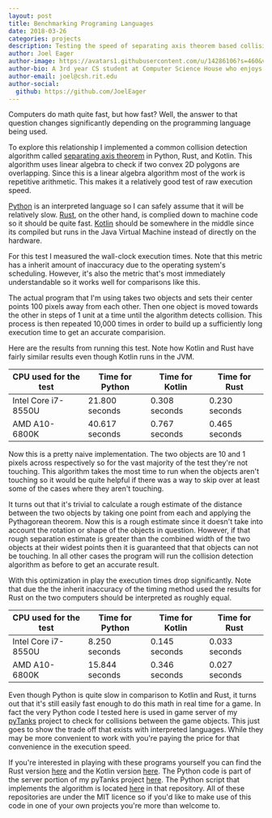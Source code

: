 ```yaml
---
layout: post
title: Benchmarking Programing Languages
date: 2018-03-26
categories: projects
description: Testing the speed of separating axis theorem based collision detection in Python, Rust, and Kotlin
author: Joel Eager
author-image: https://avatars1.githubusercontent.com/u/14286106?s=460&v=4
author-bio: A 3rd year CS student at Computer Science House who enjoys messing with Python.
author-email: joel@csh.rit.edu
author-social:
  github: https://github.com/JoelEager
---
```


Computers do math quite fast, but how fast? Well, the answer to that question changes significantly depending on the 
programming language being used.

To explore this relationship I implemented a common collision detection algorithm called [separating axis theorem](https://gamedevelopment.tutsplus.com/tutorials/collision-detection-using-the-separating-axis-theorem--gamedev-169) 
in Python, Rust, and Kotlin. This algorithm uses linear algebra to check if two convex 2D polygons are overlapping. 
Since this is a linear algebra algorithm most of the work is repetitive arithmetic. This makes it a relatively good 
test of raw execution speed.

[Python](https://en.wikipedia.org/wiki/Python_(programming_language)) is an interpreted language so I can safely assume 
that it will be relatively slow. [Rust](https://en.wikipedia.org/wiki/Rust_(programming_language)), on the other hand, 
is complied down to machine code so it should be quite fast. [Kotlin](https://en.wikipedia.org/wiki/Kotlin_(programming_language)) 
should be somewhere in the middle since its compiled but runs in the Java Virtual Machine instead of directly on the 
hardware.

For this test I measured the wall-clock execution times. Note that this metric has a inherit amount of inaccuracy 
due to the operating system's scheduling. However, it's also the metric that's most immediately understandable so it 
works well for comparisons like this.

The actual program that I'm using takes two objects and sets their center points 100 pixels away from each other. Then 
one object is moved towards the other in steps of 1 unit at a time until the algorithm detects collision. This process 
is then repeated 10,000 times in order to build up a sufficiently long execution time to get an accurate comparision.

Here are the results from running this test. Note how Kotlin and Rust have fairly similar results even though Kotlin 
runs in the JVM.

| CPU used for the test | Time for Python | Time for Kotlin | Time for Rust |
| --------------------- | --------------- | --------------- | ------------- |
| Intel Core i7-8550U   | 21.800 seconds  | 0.308 seconds   | 0.230 seconds |
| AMD A10-6800K         | 40.617 seconds  | 0.767 seconds   | 0.465 seconds |

Now this is a pretty naive implementation. The two objects are 10 and 1 pixels across respectively so for the vast 
majority of the test they're not touching. This algorithm takes the most time to run when the objects aren't touching 
so it would be quite helpful if there was a way to skip over at least some of the cases where they aren't touching. 

It turns out that it's trivial to calculate a rough estimate of the distance between the two objects by taking one point 
from each and applying the Pythagorean theorem. Now this is a rough estimate since it doesn't take into account the 
rotation or shape of the objects in question. However, if that rough separation estimate is greater than the combined 
width of the two objects at their widest points then it is guaranteed that that objects can not be touching. In all 
other cases the program will run the collision detection algorithm as before to get an accurate result.

With this optimization in play the execution times drop significantly. Note that due the the inherit inaccuracy of the 
timing method used the results for Rust on the two computers should be interpreted as roughly equal.

| CPU used for the test | Time for Python | Time for Kotlin | Time for Rust |
| --------------------- | --------------- | --------------- | ------------- |
| Intel Core i7-8550U   | 8.250 seconds   | 0.145 seconds   | 0.033 seconds |
| AMD A10-6800K         | 15.844 seconds  | 0.346 seconds   | 0.027 seconds |

Even though Python is quite slow in comparison to Kotlin and Rust, it turns out that it's still easily fast enough to 
do this math in real time for a game. In fact the very Python code I tested here is used in game server of my [pyTanks](https://github.com/JoelEager/pyTanks.Server) 
project to check for collisions between the game objects. This just goes to show the trade off that exists with 
interpreted languages. While they may be more convenient to work with you're paying the price for that convenience in 
the execution speed.

If you're interested in playing with these programs yourself you can find the Rust version [here](https://github.com/JoelEager/Rust-Collision-Detector) 
and the Kotlin version [here](https://github.com/JoelEager/Kotlin-Collision-Detector). The Python code is part of the 
server portion of my pyTanks project [here](https://github.com/JoelEager/pyTanks.Server). The Python script that 
implements the algorithm is located [here](https://github.com/JoelEager/pyTanks.Server/blob/master/gameLogic/collisionDetector.py) 
in that repository. All of these repositories are under the MIT licence so if you'd like to make use of this code in one 
of your own projects you're more than welcome to.